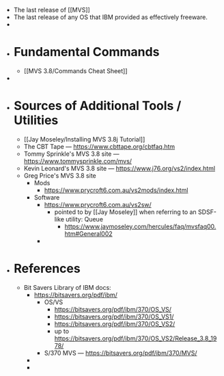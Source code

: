 - The last release of [[MVS]]
- The last release of any OS that IBM provided as effectively freeware.
-
- # Fundamental Commands
	- [[MVS 3.8/Commands Cheat Sheet]]
-
- # Sources of Additional Tools / Utilities
	- [[Jay Moseley/Installing MVS 3.8j Tutorial]]
	- The CBT Tape — https://www.cbttape.org/cbtfaq.htm
	- Tommy Sprinkle's MVS 3.8 site — https://www.tommysprinkle.com/mvs/
	- Kevin Leonard's MVS 3.8 site — https://www.j76.org/vs2/index.html
	- Greg Price's MVS 3.8 site
		- Mods
			- https://www.prycroft6.com.au/vs2mods/index.html
		- Software
			- https://www.prycroft6.com.au/vs2sw/
				- pointed to by [[Jay Moseley]] when referring to an SDSF-like utility: Queue
					- https://www.jaymoseley.com/hercules/faq/mvsfaq00.htm#General002
			-
- # References
	- Bit Savers Library of IBM docs:
		- https://bitsavers.org/pdf/ibm/
			- OS/VS
				- https://bitsavers.org/pdf/ibm/370/OS_VS/
				- https://bitsavers.org/pdf/ibm/370/OS_VS1/
				- https://bitsavers.org/pdf/ibm/370/OS_VS2/
				- up to https://bitsavers.org/pdf/ibm/370/OS_VS2/Release_3.8_1978/
			- S/370 MVS — https://bitsavers.org/pdf/ibm/370/MVS/
		-
		-